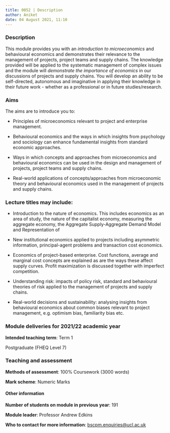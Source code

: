 ```yaml
---
title: 0052 | Description
author: Aniket
date: 04 August 2021, 11:10
---
```


<link rel="stylesheet" href="../style.css">


### Description

This module provides you with an *introduction to microeconomics* and behavioural economics and demonstrates their relevance to the management of projects, project teams and supply chains. The knowledge provided will be applied to the systematic management of complex issues and the module will *demonstrate the importance of economics* in our discussions of projects and supply chains. You will develop an ability to be self-directed, autonomous and imaginative in applying their knowledge in their future work - whether as a professional or in future studies/research.

### Aims

The aims are to introduce you to:

- Principles of microeconomics relevant to project and enterprise management.

- Behavioural economics and the ways in which insights from psychology and sociology can enhance fundamental insights from standard economic approaches.

- Ways in which concepts and approaches from microeconomics and behavioural economics can be used in the design and management of projects, project teams and supply chains.

- Real-world applications of concepts/approaches from microeconomic theory and behavioural economics used in the management of projects and supply chains.

### Lecture titles may include:

- Introduction to the nature of economics. This includes economics as an area of study, the nature of the capitalist economy, measuring the aggregate economy, the Aggregate Supply-Aggregate Demand Model and Representation of

- New institutional economics applied to projects including asymmetric information, principal-agent problems and transaction cost economics.

- Economics of project-based enterprise. Cost functions, average and marginal cost concepts are explained as are the ways these affect supply curves. Profit maximization is discussed together with imperfect competition.

- Understanding risk: impacts of policy risk, standard and behavioural theories of risk applied to the management of projects and supply chains.

- Real-world decisions and sustainability: analysing insights from behavioural economics about common biases relevant to project management, e.g. optimism bias, familiarity bias etc.


### Module deliveries for 2021/22 academic year

**Intended teaching term**: Term 1     

Postgraduate (FHEQ Level 7)

### Teaching and assessment

**Methods of assessment**: 100% Coursework (3000 words)

**Mark scheme**: Numeric Marks


#### Other information

**Number of students on module in previous year**: 191

**Module leader**: Professor Andrew Edkins

**Who to contact for more information**: bscpm.enquiries@ucl.ac.uk